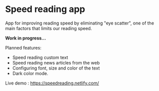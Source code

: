 # Speed reading app
App for improving reading speed by eliminating "eye scatter", one of the main factors that limits our reading speed.

**Work in progress...**

Planned features:
- Speed reading custom text
- Speed reading news articles from the web
- Configuring font, size and color of the text
- Dark color mode.

Live demo : https://speedreading.netlify.com/


